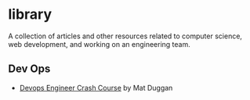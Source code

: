 # library
A collection of articles and other resources related to computer science, web development, and working on an engineering team.

## Dev Ops

* [Devops Engineer Crash Course](https://matduggan.com/devops-engineer-crash-course/) by Mat Duggan
